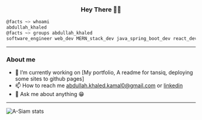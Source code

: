 <h3 align="center">Hey There 👋😎</h3>

```bash
@facts ~> whoami
abdullah_khaled
@facts ~> groups abdullah_khaled
software_engineer web_dev MERN_stack_dev java_spring_boot_dev react_dev problem_solver linux_user  
```
<hr/>

### About me 
- 🔭 I’m currently working on \[My portfolio, A readme for tansiq, deploying some sites to github pages\]
- 📫 How to reach me abdullah.khaled.kamal0@gmail.com or [linkedin](https://www.linkedin.com/in/abdullah-khaled-kamal/)
- 💬 Ask me about anything 😁

<hr/>

![A-Siam stats](https://github-readme-stats.vercel.app/api?username=a-siam&show_icons=true&theme=gruvbox&hide=stars)
